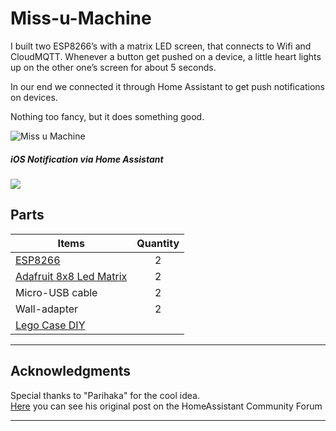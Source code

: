# Miss-u-Machine


I built two ESP8266’s with a matrix LED screen, that connects to Wifi and CloudMQTT. Whenever a button get pushed on a device, a little heart lights up on the other one’s screen for about 5 seconds. 

In our end we connected it through Home Assistant to get push notifications on devices.

Nothing too fancy, but it does something good.

![Miss u Machine](https://www.niccolobusato.it/Github/Images/Miss-u-Machine/img.jpg)

##### iOS Notification via Home Assistant
<img src="/libraries/miss_gif.gif?raw=true">


## Parts
| Items  | Quantity | 
| ------------- | :---: | 
|[ESP8266](https://it.aliexpress.com/item/32338129505.html?src=google&albslr=144134313&src=google&albch=shopping&acnt=494-037-6276&isdl=y&slnk=&plac=&mtctp=&albbt=Google_7_shopping&aff_platform=google&aff_short_key=UneMJZVf&&albagn=888888&albcp=1691306153&albag=64902423734&trgt=296904914040&crea=it32338129505&netw=u&device=c&gclid=CjwKCAjwq4fsBRBnEiwANTahcIQwVDQTJG0dICKa_Hgr3U08J1mYBojao7BEkk0BSLsgQtQWfz9yDhoCrBQQAvD_BwE&gclsrc=aw.ds)|2|
|[Adafruit 8x8 Led Matrix](https://www.amazon.it/gp/product/B00DGFR5EU/ref=ppx_yo_dt_b_asin_title_o08_s00?ie=UTF8&psc=1)|2|
|Micro-USB cable|2|
|Wall-adapter|2|
|[Lego Case DIY](https://www.amazon.it/LEGO-Classic-10696-Mattoncini-Creativi/dp/B00NVDP3ZU/ref=sr_1_1?__mk_it_IT=%C3%85M%C3%85%C5%BD%C3%95%C3%91&keywords=scatola+lego+miste&qid=1568816769&s=electronics&sr=8-1)|

___

## Acknowledgments
Special thanks to "Parihaka" for the cool idea. </br>
<a href="https://community.home-assistant.io/t/the-miss-you-machine/110041">Here</a> you can see his original post on the HomeAssistant Community Forum


___
